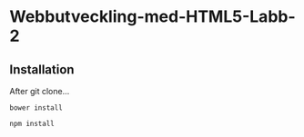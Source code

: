 # Webbutveckling-med-HTML5-Labb-2

## Installation

After git clone…
```
bower install

npm install

